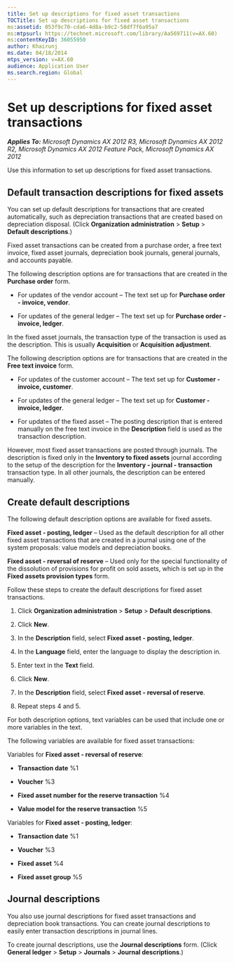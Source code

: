 ```yaml
---
title: Set up descriptions for fixed asset transactions
TOCTitle: Set up descriptions for fixed asset transactions
ms:assetid: 053f9c70-cda6-4d8a-b9c2-58df7f6a95a7
ms:mtpsurl: https://technet.microsoft.com/library/Aa569711(v=AX.60)
ms:contentKeyID: 36055950
author: Khairunj
ms.date: 04/18/2014
mtps_version: v=AX.60
audience: Application User
ms.search.region: Global
---
```


# Set up descriptions for fixed asset transactions 


_**Applies To:** Microsoft Dynamics AX 2012 R3, Microsoft Dynamics AX 2012 R2, Microsoft Dynamics AX 2012 Feature Pack, Microsoft Dynamics AX 2012_

Use this information to set up descriptions for fixed asset transactions.

## Default transaction descriptions for fixed assets

You can set up default descriptions for transactions that are created automatically, such as depreciation transactions that are created based on depreciation disposal. (Click **Organization administration** \> **Setup** \> **Default descriptions**.)

Fixed asset transactions can be created from a purchase order, a free text invoice, fixed asset journals, depreciation book journals, general journals, and accounts payable.

The following description options are for transactions that are created in the **Purchase order** form.

  - For updates of the vendor account – The text set up for **Purchase order - invoice, vendor**.

  - For updates of the general ledger – The text set up for **Purchase order - invoice, ledger**.

In the fixed asset journals, the transaction type of the transaction is used as the description. This is usually **Acquisition** or **Acquisition adjustment**.

The following description options are for transactions that are created in the **Free text invoice** form.

  - For updates of the customer account – The text set up for **Customer - invoice, customer**.

  - For updates of the general ledger – The text set up for **Customer - invoice, ledger**.

  - For updates of the fixed asset – The posting description that is entered manually on the free text invoice in the **Description** field is used as the transaction description.

However, most fixed asset transactions are posted through journals. The description is fixed only in the **Inventory to fixed assets** journal according to the setup of the description for the **Inventory - journal - transaction** transaction type. In all other journals, the description can be entered manually.

## Create default descriptions

The following default description options are available for fixed assets.

**Fixed asset - posting, ledger** – Used as the default description for all other fixed asset transactions that are created in a journal using one of the system proposals: value models and depreciation books.

**Fixed asset - reversal of reserve** – Used only for the special functionality of the dissolution of provisions for profit on sold assets, which is set up in the **Fixed assets provision types** form.

Follow these steps to create the default descriptions for fixed asset transactions.

1.  Click **Organization administration** \> **Setup** \> **Default descriptions**.

2.  Click **New**.

3.  In the **Description** field, select **Fixed asset - posting, ledger**.

4.  In the **Language** field, enter the language to display the description in.

5.  Enter text in the **Text** field.

6.  Click **New**.

7.  In the **Description** field, select **Fixed asset - reversal of reserve**.

8.  Repeat steps 4 and 5.

For both description options, text variables can be used that include one or more variables in the text.

The following variables are available for fixed asset transactions:

Variables for **Fixed asset - reversal of reserve**:

  - **Transaction date** %1

  - **Voucher** %3

  - **Fixed asset number for the reserve transaction** %4

  - **Value model for the reserve transaction** %5

Variables for **Fixed asset - posting, ledger**:

  - **Transaction date** %1

  - **Voucher** %3

  - **Fixed asset** %4

  - **Fixed asset group** %5

## Journal descriptions

You also use journal descriptions for fixed asset transactions and depreciation book transactions. You can create journal descriptions to easily enter transaction descriptions in journal lines.

To create journal descriptions, use the **Journal descriptions** form. (Click **General ledger** \> **Setup** \> **Journals** \> **Journal descriptions**.)

  


